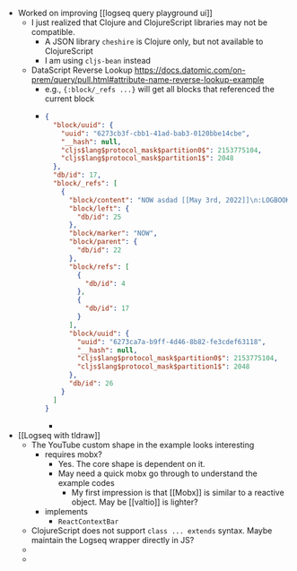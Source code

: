 - Worked on improving [[logseq query playground ui]]
	- I just realized that Clojure and ClojureScript libraries may not be compatible.
		- A JSON library `cheshire` is Clojure only, but not available to ClojureScript
		- I am using `cljs-bean` instead
	- DataScript Reverse Lookup https://docs.datomic.com/on-prem/query/pull.html#attribute-name-reverse-lookup-example
		- e.g., `{:block/_refs ...}` will get all blocks that referenced the current block
		- ```json
		  {
		    "block/uuid": {
		      "uuid": "6273cb3f-cbb1-41ad-bab3-0120bbe14cbe",
		      "__hash": null,
		      "cljs$lang$protocol_mask$partition0$": 2153775104,
		      "cljs$lang$protocol_mask$partition1$": 2048
		    },
		    "db/id": 17,
		    "block/_refs": [
		      {
		        "block/content": "NOW asdad [[May 3rd, 2022]]\n:LOGBOOK:\nCLOCK: [2022-05-02 Mon 22:58:16]\nCLOCK: [2022-05-03 Tue 17:38:44]\n:END:",
		        "block/left": {
		          "db/id": 25
		        },
		        "block/marker": "NOW",
		        "block/parent": {
		          "db/id": 22
		        },
		        "block/refs": [
		          {
		            "db/id": 4
		          },
		          {
		            "db/id": 17
		          }
		        ],
		        "block/uuid": {
		          "uuid": "6273ca7a-b9ff-4d46-8b82-fe3cdef63118",
		          "__hash": null,
		          "cljs$lang$protocol_mask$partition0$": 2153775104,
		          "cljs$lang$protocol_mask$partition1$": 2048
		        },
		        "db/id": 26
		      }
		    ]
		  }
		  ```
			-
- [[Logseq with tldraw]]
	- The YouTube custom shape in the example looks interesting
		- requires mobx?
			- Yes. The core shape is dependent on it.
			- May need a quick mobx go through to understand the example codes
				- My first impression is that [[Mobx]] is similar to a reactive object. May be [[valtio]] is lighter?
		- implements
			- `ReactContextBar`
	- ClojureScript does not support `class ... extends` syntax. Maybe maintain the Logseq wrapper directly in JS?
	-
	-